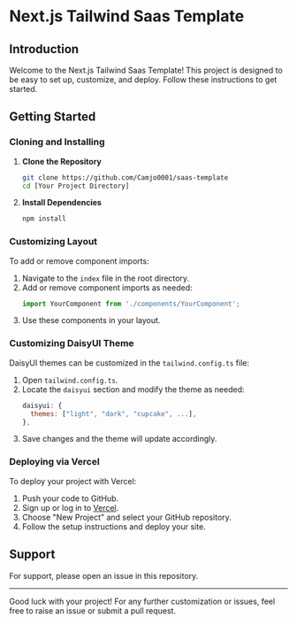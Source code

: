 # Next.js Tailwind Saas Template

## Introduction
Welcome to the Next.js Tailwind Saas Template! This project is designed to be easy to set up, customize, and deploy. Follow these instructions to get started.

## Getting Started

### Cloning and Installing
1. **Clone the Repository**
   ```BASH
   git clone https://github.com/Camjo0001/saas-template
   cd [Your Project Directory]
   ```

2. **Install Dependencies**
   ```BASH
   npm install
   ```

### Customizing Layout
To add or remove component imports:

1. Navigate to the `index` file in the root directory.
2. Add or remove component imports as needed:
   ```JAVASCRIPT
   import YourComponent from './components/YourComponent';
   ```
3. Use these components in your layout.

### Customizing DaisyUI Theme
DaisyUI themes can be customized in the `tailwind.config.ts` file:

1. Open `tailwind.config.ts`.
2. Locate the `daisyui` section and modify the theme as needed:
   ```JAVASCRIPT
   daisyui: {
     themes: ["light", "dark", "cupcake", ...],
   },
   ```
3. Save changes and the theme will update accordingly.

### Deploying via Vercel
To deploy your project with Vercel:

1. Push your code to GitHub.
2. Sign up or log in to [Vercel](https://vercel.com).
3. Choose "New Project" and select your GitHub repository.
4. Follow the setup instructions and deploy your site.

## Support
For support, please open an issue in this repository.

---

Good luck with your project! For any further customization or issues, feel free to raise an issue or submit a pull request.